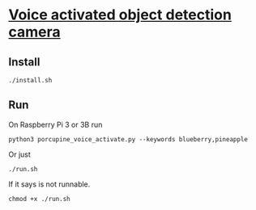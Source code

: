 # [Voice activated object detection camera](https://www.dlology.com/blog/diy-object-detection-doodle-camera-with-raspberry-pi-part-1/)
## Install
```
./install.sh
```
## Run
On Raspberry Pi 3 or 3B run
```
python3 porcupine_voice_activate.py --keywords blueberry,pineapple
```
Or just
```
./run.sh
```
If it says is not runnable.
```
chmod +x ./run.sh
```